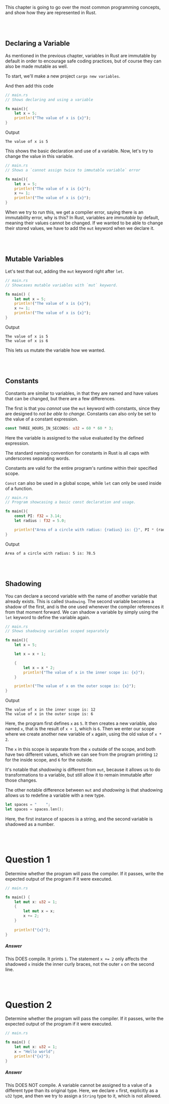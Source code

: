 This chapter is going to go over the most common programming concepts, and show how they are represented in Rust.

<br><br>
## Declaring a Variable
As mentioned in the previous chapter, variables in Rust are immutable by default in order to encourage safe coding practices, but of course they can also be made mutable as well.

To start, we'll make a new project `cargo new variables`.

And then add this code

```Rust
// main.rs
// Shows declaring and using a variable

fn main(){
	let x = 5;
	println!("The value of x is {x}");
}
```

Output

```
The value of x is 5
```

This shows the basic declaration and use of a variable. Now, let's try to change the value in this variable.

``` Rust
// main.rs
// Shows a `cannot assign twice to immutable variable` error

fn main(){
	let x = 5;
	println!("The value of x is {x}");
	x += 1;
	println!("The value of x is {x}");
}
```

When we try to run this, we get a compiler error, saying there is an immutability error, why is this? In Rust, variables are *immutable* by default, meaning their values cannot be changed. If we wanted to be able to change their stored values, we have to add the `mut` keyword when we declare it.

<br><br>
## Mutable Variables
Let's test that out, adding the `mut` keyword right after `let`.

```Rust
// main.rs
// Showcases mutable variables with `mut` keyword.

fn main() {
	let mut x = 5;
	println!("The value of x is {x}");
	x += 1;
	println!("The value of x is {x}");
}
```

Output

```
The value of x is 5
The value of x is 6
```

This lets us mutate the variable how we wanted.

<br><br>
## Constants
Constants are similar to variables, in that they are named and have values that can be changed, but there are a few differences.

The first is that you *cannot* use the `mut` keyword with constants, since they are designed to *not be able to change*. Constants can also only be set to the value of a constant expression.

```Rust
const THREE_HOURS_IN_SECONDS: u32 = 60 * 60 * 3;
```

Here the variable is assigned to the value evaluated by the defined expression.

The standard naming convention for constants in Rust is all caps with underscores separating words.

Constants are valid for the entire program's runtime within their specified scope.

`Const` can also be used in a global scope, while `let` can only be used inside of a function.

```Rust
// main.rs
// Program showcasing a basic const declaration and usage.

fn main(){
	const PI: f32 = 3.14;
	let radius : f32 = 5.0;

	println!("Area of a circle with radius: {radius} is: {}", PI * (radius * radius));
}
```

Output

```
Area of a circle with radius: 5 is: 78.5
```

<br><br>
## Shadowing
You can declare a second variable with the name of another variable that already exists. This is called `Shadowing`. The second variable becomes a shadow of the first, and is the one used whenever the compiler references it from that moment forward. We can shadow a variable by simply using the `let` keyword to define the variable again.

```Rust
// main.rs
// Shows shadowing variables scoped separately

fn main(){
	let x = 5;

	let x = x + 1;

	{
		let x = x * 2;
		println!("The value of x in the inner scope is: {x}");
	}

	println!("The value of x on the outer scope is: {x}");
}
```

Output

```
The value of x in the inner scope is: 12
The value of x in the outer scope is: 6
```

Here, the program first defines `x` as `5`. It then creates a new variable, also named `x`, that is the result of `x + 1`, which is `6`. Then we enter our scope where we create another new variable of `x` again, using the old value of `x * 2`.

The `x` in this scope is separate from the `x` outside of the scope, and both have two different values, which we can see from the program printing `12` for the inside scope, and `6` for the outside.

It's notable that *shadowing* is different from `mut`, because it allows us to do transformations to a variable, but still allow it to remain immutable after those changes.

The other notable difference between `mut` and *shadowing* is that shadowing allows us to redefine a variable with a new type.

```Rust
let spaces = "    ";
let spaces = spaces.len();
```

Here, the first instance of spaces is a string, and the second variable is shadowed as a number.

<br><br>
# Question 1
Determine whether the program will pass the compiler. If it passes, write the expected output of the program if it were executed.

```Rust
// main.rs

fn main() {
	let mut x: u32 = 1;
	{
		let mut x = x;
		x += 2;
	}
	
	println!("{x}");
}
```

##### Answer
This DOES compile. It prints `1`. The statement `x += 2` only affects the shadowed `x` inside the inner curly braces, not the outer `x` on the second line.

<br><br>
# Question 2
Determine whether the program will pass the compiler. If it passes, write the expected output of the program if it were executed.

```Rust
// main.rs

fn main() {
	let mut x: u32 = 1;
	x = "Hello world";
	println!("{x}");
}
```

##### Answer
This DOES NOT compile.  A variable cannot be assigned to a value of a different type than its original type. Here, we declare `x` first, explicitly as a `u32` type, and then we try to assign a `String` type to it, which is not allowed.